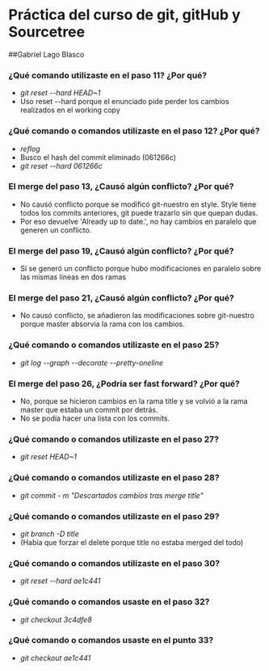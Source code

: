 # Práctica del curso de git, gitHub y Sourcetree
##Gabriel Lago Blasco

### ¿Qué comando utilizaste en el paso 11? ¿Por qué?
- *git reset --hard HEAD~1* 
- Uso reset --hard porque el enunciado pide perder los cambios realizados en el working copy

### ¿Qué comando o comandos utilizaste en el paso 12? ¿Por qué?
- *reflog* 	
- Busco el hash del commit eliminado (061266c)
- *git reset --hard 061266c*

### El merge del paso 13, ¿Causó algún conflicto? ¿Por qué?
- No causó conflicto porque se modificó git-nuestro en style. Style tiene todos los commits anteriores, git puede trazarlo sin que quepan dudas.
- Por eso devuelve 'Already up to date.', no hay cambios en paralelo que generen un conflicto.

### El merge del paso 19, ¿Causó algún conflicto? ¿Por qué?
- Sí se generó un conflicto porque hubo modificaciones en paralelo sobre las mismas líneas en dos ramas

### El merge del paso 21, ¿Causó algún conflicto? ¿Por qué?
- No causó conflicto, se añadieron las modificaciones sobre git-nuestro porque master absorvia la rama con los cambios. 

### ¿Qué comando o comandos utilizaste en el paso 25?
- *git log --graph --decorate --pretty-oneline*

### El merge del paso 26, ¿Podría ser fast forward? ¿Por qué?
- No, porque se hicieron cambios en la rama title y se volvió a la rama master que estaba un commit por detrás. 
- No se podía hacer una lista con los commits.

### ¿Qué comando o comandos utilizaste en el paso 27?
- *git reset HEAD~1*

### ¿Qué comando o comandos utilizaste en el paso 28?
- *git commit - m "Descartados cambios tras merge title"*

### ¿Qué comando o comandos utilizaste en el paso 29?
- *git branch -D title* 
- (Había que forzar el delete porque title no estaba merged del todo)

### ¿Qué comando o comandos utilizaste en el paso 30?
- *git reset --hard ae1c441*

### ¿Qué comando o comandos usaste en el paso 32?
- *git checkout 3c4dfe8*

### ¿Qué comando o comandos usaste en el punto 33?
- *git checkout ae1c441*